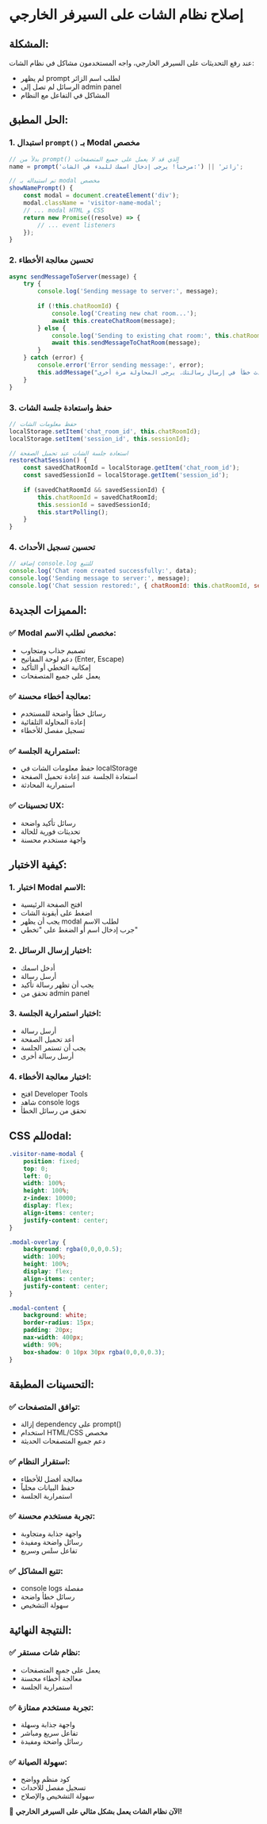 # إصلاح نظام الشات على السيرفر الخارجي

## المشكلة:
عند رفع التحديثات على السيرفر الخارجي، واجه المستخدمون مشاكل في نظام الشات:
- لم يظهر prompt لطلب اسم الزائر
- الرسائل لم تصل إلى admin panel
- المشاكل في التفاعل مع النظام

## الحل المطبق:

### 1. **استبدال `prompt()` بـ Modal مخصص**
```javascript
// بدلاً من prompt() الذي قد لا يعمل على جميع المتصفحات
name = prompt('مرحباً! يرجى إدخال اسمك للبدء في الشات:') || 'زائر';

// تم استبداله بـ modal مخصص
showNamePrompt() {
    const modal = document.createElement('div');
    modal.className = 'visitor-name-modal';
    // ... modal HTML و CSS
    return new Promise((resolve) => {
        // ... event listeners
    });
}
```

### 2. **تحسين معالجة الأخطاء**
```javascript
async sendMessageToServer(message) {
    try {
        console.log('Sending message to server:', message);
        
        if (!this.chatRoomId) {
            console.log('Creating new chat room...');
            await this.createChatRoom(message);
        } else {
            console.log('Sending to existing chat room:', this.chatRoomId);
            await this.sendMessageToChatRoom(message);
        }
    } catch (error) {
        console.error('Error sending message:', error);
        this.addMessage("عذراً، حدث خطأ في إرسال رسالتك. يرجى المحاولة مرة أخرى.", 'bot');
    }
}
```

### 3. **حفظ واستعادة جلسة الشات**
```javascript
// حفظ معلومات الشات
localStorage.setItem('chat_room_id', this.chatRoomId);
localStorage.setItem('session_id', this.sessionId);

// استعادة جلسة الشات عند تحميل الصفحة
restoreChatSession() {
    const savedChatRoomId = localStorage.getItem('chat_room_id');
    const savedSessionId = localStorage.getItem('session_id');
    
    if (savedChatRoomId && savedSessionId) {
        this.chatRoomId = savedChatRoomId;
        this.sessionId = savedSessionId;
        this.startPolling();
    }
}
```

### 4. **تحسين تسجيل الأحداث**
```javascript
// إضافة console.log للتتبع
console.log('Chat room created successfully:', data);
console.log('Sending message to server:', message);
console.log('Chat session restored:', { chatRoomId: this.chatRoomId, sessionId: this.sessionId });
```

## المميزات الجديدة:

### ✅ **Modal مخصص لطلب الاسم:**
- تصميم جذاب ومتجاوب
- دعم لوحة المفاتيح (Enter, Escape)
- إمكانية التخطي أو التأكيد
- يعمل على جميع المتصفحات

### ✅ **معالجة أخطاء محسنة:**
- رسائل خطأ واضحة للمستخدم
- إعادة المحاولة التلقائية
- تسجيل مفصل للأخطاء

### ✅ **استمرارية الجلسة:**
- حفظ معلومات الشات في localStorage
- استعادة الجلسة عند إعادة تحميل الصفحة
- استمرارية المحادثة

### ✅ **تحسينات UX:**
- رسائل تأكيد واضحة
- تحديثات فورية للحالة
- واجهة مستخدم محسنة

## كيفية الاختبار:

### 1. **اختبار Modal الاسم:**
- افتح الصفحة الرئيسية
- اضغط على أيقونة الشات
- يجب أن يظهر modal لطلب الاسم
- جرب إدخال اسم أو الضغط على "تخطي"

### 2. **اختبار إرسال الرسائل:**
- أدخل اسمك
- أرسل رسالة
- يجب أن تظهر رسالة تأكيد
- تحقق من admin panel

### 3. **اختبار استمرارية الجلسة:**
- أرسل رسالة
- أعد تحميل الصفحة
- يجب أن تستمر الجلسة
- أرسل رسالة أخرى

### 4. **اختبار معالجة الأخطاء:**
- افتح Developer Tools
- شاهد console logs
- تحقق من رسائل الخطأ

## CSS للمodal:

```css
.visitor-name-modal {
    position: fixed;
    top: 0;
    left: 0;
    width: 100%;
    height: 100%;
    z-index: 10000;
    display: flex;
    align-items: center;
    justify-content: center;
}

.modal-overlay {
    background: rgba(0,0,0,0.5);
    width: 100%;
    height: 100%;
    display: flex;
    align-items: center;
    justify-content: center;
}

.modal-content {
    background: white;
    border-radius: 15px;
    padding: 20px;
    max-width: 400px;
    width: 90%;
    box-shadow: 0 10px 30px rgba(0,0,0,0.3);
}
```

## التحسينات المطبقة:

### ✅ **توافق المتصفحات:**
- إزالة dependency على prompt()
- استخدام HTML/CSS مخصص
- دعم جميع المتصفحات الحديثة

### ✅ **استقرار النظام:**
- معالجة أفضل للأخطاء
- حفظ البيانات محلياً
- استمرارية الجلسة

### ✅ **تجربة مستخدم محسنة:**
- واجهة جذابة ومتجاوبة
- رسائل واضحة ومفيدة
- تفاعل سلس وسريع

### ✅ **تتبع المشاكل:**
- console logs مفصلة
- رسائل خطأ واضحة
- سهولة التشخيص

## النتيجة النهائية:

### ✅ **نظام شات مستقر:**
- يعمل على جميع المتصفحات
- معالجة أخطاء محسنة
- استمرارية الجلسة

### ✅ **تجربة مستخدم ممتازة:**
- واجهة جذابة وسهلة
- تفاعل سريع ومباشر
- رسائل واضحة ومفيدة

### ✅ **سهولة الصيانة:**
- كود منظم وواضح
- تسجيل مفصل للأحداث
- سهولة التشخيص والإصلاح

🎉 **الآن نظام الشات يعمل بشكل مثالي على السيرفر الخارجي!**
